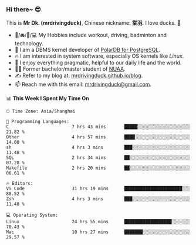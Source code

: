 ### Hi there~ 😎

This is **Mr Dk. (mrdrivingduck)**, Chinese nickname: **棠羽**. I love ducks. 🦆

- 💪/🚘/🏸/💻 My Hobbies include workout, driving, badminton and technology.
- 🍊 I am a DBMS kernel developer of [PolarDB for PostgreSQL](https://github.com/ApsaraDB/PolarDB-for-PostgreSQL).
- 🔥 I am interested in system software, especially OS kernels like *Linux*.
- 🔧 I enjoy everything pragmatic, helpful to our daily life and the world.
- 👨‍🎓 Former bachelor/master student of [NUAA](https://en.wikipedia.org/wiki/Nanjing_University_of_Aeronautics_and_Astronautics).
- ✍ Refer to my blog at: [mrdrivingduck.github.io/blog](https://mrdrivingduck.github.io/blog/).
- 📫 Reach me with this email: [mrdrivingduck@gmail.com](mailto:mrdrivingduck@gmail.com).

<!--START_SECTION:waka-->
📊 **This Week I Spent My Time On** 

```text
🕑︎ Time Zone: Asia/Shanghai

💬 Programming Languages: 
C                        7 hrs 43 mins       █████░░░░░░░░░░░░░░░░░░░░   21.82 % 
Other                    4 hrs 57 mins       ████░░░░░░░░░░░░░░░░░░░░░   14.00 % 
sh                       4 hrs 3 mins        ███░░░░░░░░░░░░░░░░░░░░░░   11.48 % 
SQL                      2 hrs 34 mins       ██░░░░░░░░░░░░░░░░░░░░░░░   07.28 % 
Makefile                 2 hrs 20 mins       ██░░░░░░░░░░░░░░░░░░░░░░░   06.61 % 

🔥 Editors: 
VS Code                  31 hrs 19 mins      ██████████████████████░░░   88.52 % 
Zsh                      4 hrs 3 mins        ███░░░░░░░░░░░░░░░░░░░░░░   11.48 % 

💻 Operating System: 
Linux                    24 hrs 55 mins      ██████████████████░░░░░░░   70.43 % 
Mac                      10 hrs 27 mins      ███████░░░░░░░░░░░░░░░░░░   29.57 % 
```


<!--END_SECTION:waka-->

<!-- ![Mr Dk.'s GitHub Stats](https://github-readme-stats.vercel.app/api?username=mrdrivingduck&count_private&show_icons=true&theme=buefy) -->

<!-- ![Most Used Languages](https://github-readme-stats.vercel.app/api/top-langs/?username=mrdrivingduck&exclude_repo=mips32-CPU,snort-tcp-socket&theme=buefy&layout=compact&langs_count=10) -->


<!--
**mrdrivingduck/mrdrivingduck** is a ✨ _special_ ✨ repository because its `README.md` (this file) appears on your GitHub profile.

Here are some ideas to get you started:

- 🔭 I’m currently working on ...
- 🌱 I’m currently learning ...
- 👯 I’m looking to collaborate on ...
- 🤔 I’m looking for help with ...
- 💬 Ask me about ...
- 📫 How to reach me: ...
- 😄 Pronouns: ...
- ⚡ Fun fact: ...
-->
